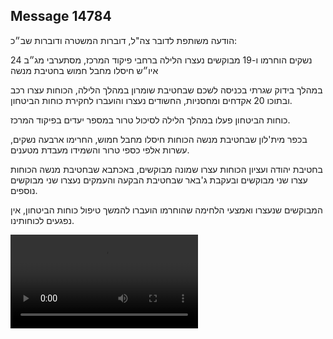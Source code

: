 ## Message 14784

הודעה משותפת לדובר צה"ל, דוברות המשטרה ודוברות שב״כ:

24 נשקים הוחרמו ו-19 מבוקשים נעצרו הלילה ברחבי פיקוד המרכז, מסתערבי מג״ב איו״ש חיסלו מחבל חמוש בחטיבת מנשה

במהלך בידוק שגרתי בכניסה לשכם שבחטיבת שומרון במהלך הלילה, הכוחות עצרו רכב ובתוכו 20 אקדחים ומחסניות, החשודים נעצרו והועברו לחקירת כוחות הביטחון.

כוחות הביטחון פעלו במהלך הלילה לסיכול טרור במספר יעדים בפיקוד המרכז.

בכפר מית'לון שבחטיבת מנשה הכוחות חיסלו מחבל חמוש, החרימו ארבעה נשקים, עשרות אלפי כספי טרור והשמידו מעבדת מטענים.

בחטיבת יהודה ועציון הכוחות עצרו שמונה מבוקשים, באכתבא שבחטיבת מנשה הכוחות עצרו שני מבוקשים ובעקבת ג'באר שבחטיבת הבקעה והעמקים נעצרו שני מבוקשים נוספים.

המבוקשים שנעצרו ואמצעי הלחימה שהוחרמו הועברו להמשך טיפול כוחות הביטחון, אין נפגעים לכוחותינו.

![Video](14784/14784_media.mp4)
